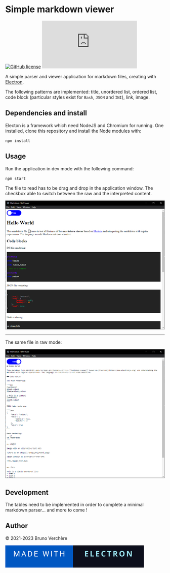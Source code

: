 # Simple markdown viewer

[![GitHub license](https://img.shields.io/github/license/Naereen/StrapDown.js.svg)](https://github.com/Naereen/StrapDown.js/blob/master/LICENSE) [![GitHub branches](https://badgen.net/github/branches/Naereen/Strapdown.js)](https://github.com/Naereen/Strapdown.js/)

A simple parser and viewer application for markdown files, creating with [Electron](https://www.electronjs.org/).

The following patterns are implemented: title, unordered list, ordered list, code block (particular styles exist for `Bash`, `JSON` and `INI`), link, image.

## Dependencies and install

Electon is a framework which need NodeJS and Chromium for running. One installed, clone this repository and install the Node modules with:

```
npm install
```

## Usage

Run the application in dev mode with the following command:

```
npm start
``` 

The file to read has to be drag and drop in the application window. The checkbox able to switch between the raw and the interpreted content.

![Pretty mode example](./docs/pretty_mode_screenshot.png)

---
The same file in raw mode:

![Raw mode example](./docs/raw_mode_screenshot.png)


## Development

The tables need to be implemented in order to complete a minimal markdown parser... and more to come !

## Author

© 2021-2023 Bruno Verchère

[![forthebadge](./docs/Made%20with-Electron-.svg)](https://forthebadge.com)